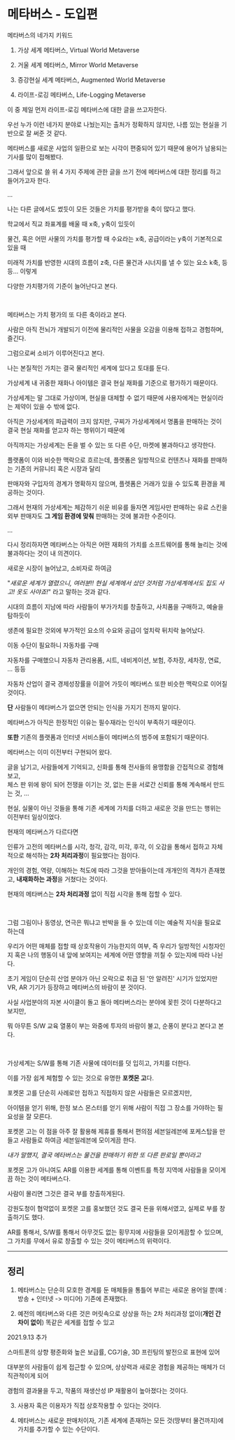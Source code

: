 # 메타버스 - 도입편

메타버스의 네가지 키워드

1. 가상 세계 메타버스, Virtual World Metaverse

2. 거울 세계 메타버스, Mirror World Metaverse

3. 증강현실 세계 메타버스, Augmented World Metaverse

4.  라이프-로깅 메타버스, Life-Logging Metaverse

이 중 제일 먼저 라이프-로깅 메타버스에 대한 글을 쓰고자한다.

우선 누가 이런 네가지 분야로 나눴는지는 출처가 정확하지 않지만, 나름 있는 현실을 기반으로 잘 써준 것 같다.

메타버스를 새로운 사업의 일환으로 보는 시각이 편중되어 있기 때문에 용어가 남용되는 기사를 많이 접해봤다.

그래서 앞으로 쓸 위 4 가지 주제에 관한 글을 쓰기 전에 메타버스에 대한 정리를 하고 들어가고자 한다.

...

나는 다른 글에서도 썼듯이 모든 것들은 가치를 평가받을 축이 많다고 했다.

학교에서 직교 좌표계를 배울 때 x축, y축이 있듯이

물건, 혹은 어떤 사물의 가치를 평가할 때 수요라는 x축, 공급이라는 y축이 기본적으로 있을 때

미래적 가치를 반영한 시대의 흐름이 z축, 다른 물건과 시너지를 낼 수 있는 요소 k축, 등등... 이렇게

다양한 가치평가의 기준이 늘어난다고 본다.

<br>

메타버스는 가치 평가의 또 다른 축이라고 본다.

사람은 아직 전뇌가 개발되기 이전에 물리적인 사물을 오감을 이용해 접하고 경험하며, 즐긴다.

그럼으로써 소비가 이루어진다고 본다.

나는 본질적인 가치는 결국 물리적인 세계에 있다고 토대를 둔다.

가상세계 내 귀중한 재화나 아이템은 결국 현실 재화를 기준으로 평가하기 때문이다.

가상세계는 말 그대로 가상이며, 현실을 대체할 수 없기 때문에 사용자에게는 현실이라는 제약이 있을 수 밖에 없다.

아직은 가상세계의 파급력이 크지 않지만, 구찌가 가상세계에서 명품을 판매하는 것이 결국 현실 재화를 얻고자 하는 행위이기 때문에

아직까지는 가상세계는 돈을 벌 수 있는 또 다른 수단, 마켓에 불과하다고 생각한다.

플랫폼이 이와 비슷한 맥락으로 흐르는데, 플랫폼은 일방적으로 컨텐츠나 재화를 판매하는 기존의 커뮤니티 혹은 시장과 달리

판매자와 구입자의 경계가 명확하지 않으며, 플렛폼은 거래가 있을 수 있도록 환경을 제공하는 것이다.

그래서 현재의 가상세계는 체감하기 쉬운 비유를 들자면 게임사만 판매하는 유료 스킨을 외부 판매자도 **그 게임 환경에 맞춰** 판매하는 것에 불과한 수준이다.

...

다시 정리하자면 메타버스는 아직은 어떤 재화의 가치를 소프트웨어를 통해 늘리는 것에 불과하다는 것이 내 의견이다.

새로운 시장이 늘어났고, 소비자로 하여금

"*새로운 세계가 열렸으니, 여러분!! 현실 세계에서 샀던 것처럼 가상세계에서도 집도 사고! 옷도 사야죠!*" 라고 말하는 것과 같다.

시대의 흐름이 지남에 따라 사람들이 부가가치를 창출하고, 사치품을 구매하고, 예술을 탐하듯이

생존에 필요한 것외에 부가적인 요소의 수요와 공급이 엎치락 뒤치락 늘어났다.

이동 수단이 필요하니 자동차를 구매

자동차를 구매했으니 자동차 관리용품, 시트, 네비게이션, 보험, 주차장, 세차장, 연료, ... 등등

자동차 산업이 결국 경제성장률을 이끌어 가듯이 메타버스 또한 비슷한 맥락으로 이어질 것이다.

**단** 사람들이 메타버스가 없으면 안되는 인식을 가지기 전까지 말이다.

메타버스가 아직은 한정적인 이유는 필수재라는 인식이 부족하기 때문이다.

**또한** 기존의 플랫폼과 인터넷 서비스들이 메타버스의 범주에 포함되기 때문이다.

메타버스는 이미 이전부터 구현되어 왔다.

글을 남기고, 사람들에게 기억되고, 신화를 통해 전사들의 용맹함을 간접적으로 경험해보고,<br>
체스 판 위에 왕이 되어 전쟁을 이기는 것, 없는 돈을 서로간 신뢰를 통해 계속해서 만드는 것, ...

현실, 실물이 아닌 것들을 통해 기존 세계에 가치를 더하고 새로운 것을 만드는 행위는 이전부터 일상이었다.

현재의 메타버스가 다르다면

인류가 고전의 메타버스를 시각, 청각, 감각, 미각, 후각, 이 오감을 통해서 접하고 자체적으로 해석하는 **2차 처리과정**이 필요했다는 점이다.

개인의 경험, 역량, 이해하는 척도에 따라 그것을 받아들이는데 개개인의 격차가 존재했고, **내재화하는 과정**을 거쳤다는 것이다.

현재의 메타버스는 **2차 처리과정** 없이 직접 시각을 통해 접할 수 있다.

<br>

그럼 그림이나 동영상, 연극은 뭐냐고 반박을 들 수 있는데 이는 예술적 지식을 필요로 하는데

우리가 어떤 매체를 접할 때 상호작용이 가능한지의 여부, 즉 우리가 일방적인 시청자인지 혹은 나의 행동이 내 앞에 보여지는 세계에 어떤 영향을 끼칠 수 있는지에 따라 나뉜다.

초기 게임이 단순히 산업 분야가 아닌 오락으로 취급 된 '안 알려진' 시기가 있었지만 VR, AR 기기가 등장하고 메타버스의 바람이 분 것이다.

사실 사업분야의 자본 사이클이 돌고 돌아 메타버스라는 분야에 꽂힌 것이 다분하다고 보지만,

뭐 아무튼 S/W 교육 열풍이 부는 와중에 투자의 바람이 불고, 순풍이 분다고 본다고 본다.

<br>

가상세계는 S/W를 통해 기존 사물에 데이터를 덧 입히고, 가치를 더한다.

이를 가장 쉽게 체험할 수 있는 것으로 유명한 **포켓몬 고**다.

포켓몬 고를 단순히 사례로만 접하고 직접하지 않은 사람들은 모르겠지만,

아이템을 얻기 위해, 한정 보스 몬스터를 얻기 위해 사람이 직접 그 장소를 가야하는 필요성을 잘 모른다.

포켓몬 고는 이 점을 아주 잘 활용해 제휴를 통해서 편의점 세븐일레븐에 포케스탑을 만들고 사람들로 하여금 세븐일레븐에 모이게끔 한다.

*내가 말했지, 결국 메타버스는 물건을 판매하기 위한 또 다른 판로일 뿐이라고*

포켓몬 고가 아니여도 AR를 이용한 세계를 통해 이벤트를 특정 지역에 사람들을 모이게끔 하는 것이 메타버스다.

사람이 몰리면 그것은 결국 부를 창출하게된다.

강원도청이 협약없이 포켓몬 고를 홍보했던 것도 결국 돈을 위해서였고, 실제로 부를 창출하기도 했다.

AR를 통해서, S/W를 통해서 아무것도 없는 횡무지에 사람들을 모이게끔할 수 있으며, 그 가치를 무에서 유로 창출할 수 있는 것이 메타버스의 위력이다.

-------

## 정리

1. 메타버스는 단순히 모호한 경계를 둔 매체들을 통틀어 부르는 새로운 용어일 뿐(예 : 방송 + 인터넷 -> 미디어) 기존에 존재했다.

2. 예전의 메타버스와 다른 것은 머릿속으로 상상을 하는 2차 처리과정 없이(**개인 간 차이 없이**) 똑같은 세계를 접할 수 있고

2021.9.13 추가 

스마트폰의 상향 평준화와 높은 보급률, CG기술, 3D 프린팅의 발전으로 표현에 있어 

대부분의 사람들이 쉽게 접근할 수 있으며, 상상력과 새로운 경험을 제공하는 매체가 더 직관적이게 되어

경험의 결과물을 두고, 작품의 재생산성 IP 재활용이 높아졌다는 것이다.

3.  사용자 혹은 이용자가 직접 상호작용할 수 있다는 것이다.

4. 메타버스는 새로운 판매처이자, 기존 세계에 존재하는 모든 것(땅부터 물건까지)에 가치를 추가할 수 있는 수단이다.